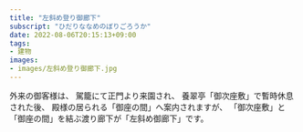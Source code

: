 ```yaml
---
title: "左斜め登り御廊下"
subscript: "ひだりななめのぼりごろうか"
date: 2022-08-06T20:15:13+09:00
tags:
- 建物
images:
- images/左斜め登り御廊下.jpg
---
```


外来の御客様は、
駕籠にて正門より来園され、
養翠亭「御次座敷」で暫時休息された後、
殿様の居られる「御座の間」へ案内されますが、
「御次座敷」と「御座の間」を結ぶ渡り廊下が「左斜め御廊下」です。
